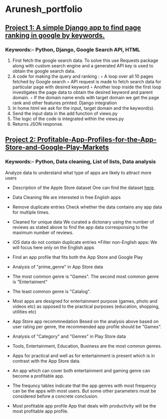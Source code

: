 # Arunesh_portfolio

## [Project 1: A simple Django app to find page ranking in google by keywords.](https://github.com/aruneshroy91/django-pagerank)

### Keywords:- Python, Django, Google Search API, HTML

1. First fetch the google search data. To solve this use Requests
package along with custom search engine and a generated API key is used to obtain the google
search data.
2. A code for making the query and ranking :
◦ A loop over all 10 pages fetched by Google search
◦ API request is made to fetch search data for particular page with desired keyword
◦ Another loop inside the first loop investigates the page data to obtain the desired keyword
and parent domain.
◦ If the domain name ends with target domain we get the page rank and other features printed.
Django integration
1. In home.html we ask for the input, target domain and the keyword(s).
2. Send the input data in the add function of views.py
3. The logic of the code is integrated within the views.py
4. Returns JSON response.

## [Project 2: Profitable-App-Profiles-for-the-App-Store-and-Google-Play-Markets](https://github.com/aruneshroy91/Profitable-App-Profiles-for-the-App-Store-and-Google-Play-Markets)

### Keywords:- Python, Data cleaning, List of lists, Data analysis

Analyze data to understand what type of apps are likely to attract more users
* Description of the Apple Store dataset 
One can find the dataset [here](https://www.kaggle.com/ramamet4/app-store-apple-data-set-10k-apps).
* Data Cleaning
We are interested in free English apps
* Remove duplicate entries
Check whether the data contains any app data for multiple times.
* Cleaned for unique data
We curated a dictonary using the number of reviews as stated above to find the app data corresponsing to the maximum number of reviews. 
* iOS data do not contain duplicate entries
*Filter non-English apps: We will focus here only on the English apps
* Find an app profile that fits both the App Store and Google Play
* Analysis of "prime_genre" in App Store data
* The most common genre is "Games". The second most common genre is "Entertaiment"
* The least common genre is "Catalog".
* Most apps are designed for entertainment purpose (games, photo and videos etc) as opposed to the practical purposes (education, shopping, utilities etc)

* App Store app recommnedation
Besed on the analysis above based on user rating per genre, the recommended app profile should be "Games".

* Analysis of "Category" and "Genres" in Play Store data
* Tools, Entertainment, Education, Business are the most common genres.
* Apps for practical and well as for entertainment is present which is in contrast with the App Store data.
* An app which can cover both entertainment and gaming genre can become a profitable app.
* The frequncy tables indicate that the app genres with most frequency can be the apps with most users. But some other parameters must be considered before a concrete conclusion. 
* Most profitable app profile
App that deals with productivity will be the most profitable app profile.
